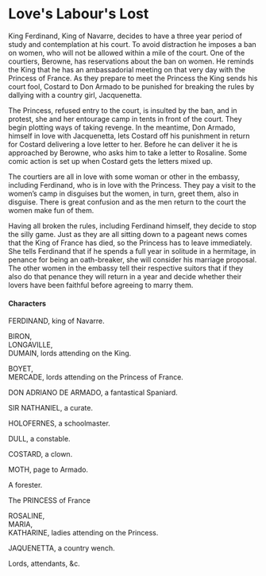 <!-- ======================================================================
--- Search engine
title:          Love's Labour's Lost
keywords:       love, labour, lost, comedy
description:    Love's Labour's Lost by William Shakespeare.
--- Menu system
order:          50
text:           Love's Labour's Lost
hidden:         false
umbel:          false
--- Page properties
id:             
document:       
layout:         layout-2-left
$-left:         play-list
searchable:     true
======================================================================= -->

# Love's Labour's Lost

King Ferdinand, King of Navarre, decides to have a three year period of study
and contemplation at his court. To avoid distraction he imposes a ban on women,
who will not be allowed within a mile of the court. One of the courtiers,
Berowne, has reservations about the ban on women. He reminds the King that he
has an ambassadorial meeting on that very day with the Princess of France. As
they prepare to meet the Princess the King sends his court fool, Costard to Don
Armado to be punished for breaking the rules by dallying with a country girl,
Jacquenetta.

The Princess, refused entry to the court, is insulted by the ban, and in protest,
she and her entourage camp in tents in front of the court. They begin plotting
ways of taking revenge. In the meantime, Don Armado, himself in love with
Jacquenetta, lets Costard off his punishment in return for Costard delivering a
love letter to her. Before he can deliver it he is approached by Berowne, who
asks him to take a letter to Rosaline. Some comic action is set up when Costard
gets the letters mixed up.

The courtiers are all in love with some woman or other in the embassy, including
Ferdinand, who is in love with the Princess. They pay a visit to the women’s
camp in disguises but the women, in turn, greet them, also in disguise. There is
great confusion and as the men return to the court the women make fun of them.

Having all broken the rules, including Ferdinand himself, they decide to stop
the silly game. Just as they are all sitting down to a pageant news comes that
the King of France has died, so the Princess has to leave immediately. She tells
Ferdinand that if he spends a full year in solitude in a hermitage, in penance
for being an oath-breaker, she will consider his marriage proposal. The other
women in the embassy tell their respective suitors that if they also do that
penance they will return in a year and decide whether their lovers have been
faithful before agreeing to marry them.

#### Characters

FERDINAND, king of Navarre.

BIRON,  
LONGAVILLE,  
DUMAIN, lords attending on the King.

BOYET,  
MERCADE, lords attending on the Princess of France.

DON ADRIANO DE ARMADO, a fantastical Spaniard.

SIR NATHANIEL, a curate.

HOLOFERNES, a schoolmaster.

DULL, a constable.

COSTARD, a clown.

MOTH, page to Armado.

A forester.

The PRINCESS of France

ROSALINE,  
MARIA,  
KATHARINE, ladies attending on the Princess.

JAQUENETTA, a country wench.

Lords, attendants, &c.

